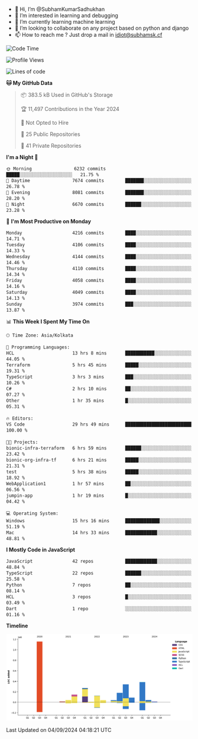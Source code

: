 - 👋 Hi, I’m @SubhamKumarSadhukhan
- 👀 I’m interested in learning and debugging
- 🌱 I’m currently learning machine learning
- 💞️ I’m looking to collaborate on any project based on python and django
- 📫 How to reach me ?
      Just drop a mail in idiot@subhamsk.cf

<!---
SubhamKumarSadhukhan/SubhamKumarSadhukhan is a ✨ special ✨ repository because its `README.md` (this file) appears on your GitHub profile.
You can click the Preview link to take a look at your changes.
--->


<!--START_SECTION:waka-->
![Code Time](http://img.shields.io/badge/Code%20Time-2%2C463%20hrs%2024%20mins-blue)

![Profile Views](http://img.shields.io/badge/Profile%20Views-0-blue)

![Lines of code](https://img.shields.io/badge/From%20Hello%20World%20I%27ve%20Written-2.9%20million%20lines%20of%20code-blue)

**🐱 My GitHub Data** 

> 📦 383.5 kB Used in GitHub's Storage 
 > 
> 🏆 11,497 Contributions in the Year 2024
 > 
> 🚫 Not Opted to Hire
 > 
> 📜 25 Public Repositories 
 > 
> 🔑 41 Private Repositories 
 > 
**I'm a Night 🦉** 

```text
🌞 Morning                6232 commits        █████░░░░░░░░░░░░░░░░░░░░   21.75 % 
🌆 Daytime                7674 commits        ███████░░░░░░░░░░░░░░░░░░   26.78 % 
🌃 Evening                8081 commits        ███████░░░░░░░░░░░░░░░░░░   28.20 % 
🌙 Night                  6670 commits        ██████░░░░░░░░░░░░░░░░░░░   23.28 % 
```
📅 **I'm Most Productive on Monday** 

```text
Monday                   4216 commits        ████░░░░░░░░░░░░░░░░░░░░░   14.71 % 
Tuesday                  4106 commits        ████░░░░░░░░░░░░░░░░░░░░░   14.33 % 
Wednesday                4144 commits        ████░░░░░░░░░░░░░░░░░░░░░   14.46 % 
Thursday                 4110 commits        ████░░░░░░░░░░░░░░░░░░░░░   14.34 % 
Friday                   4058 commits        ████░░░░░░░░░░░░░░░░░░░░░   14.16 % 
Saturday                 4049 commits        ████░░░░░░░░░░░░░░░░░░░░░   14.13 % 
Sunday                   3974 commits        ███░░░░░░░░░░░░░░░░░░░░░░   13.87 % 
```


📊 **This Week I Spent My Time On** 

```text
🕑︎ Time Zone: Asia/Kolkata

💬 Programming Languages: 
HCL                      13 hrs 8 mins       ███████████░░░░░░░░░░░░░░   44.05 % 
Terraform                5 hrs 45 mins       █████░░░░░░░░░░░░░░░░░░░░   19.31 % 
TypeScript               3 hrs 3 mins        ███░░░░░░░░░░░░░░░░░░░░░░   10.26 % 
C#                       2 hrs 10 mins       ██░░░░░░░░░░░░░░░░░░░░░░░   07.27 % 
Other                    1 hr 35 mins        █░░░░░░░░░░░░░░░░░░░░░░░░   05.31 % 

🔥 Editors: 
VS Code                  29 hrs 49 mins      █████████████████████████   100.00 % 

🐱‍💻 Projects: 
bionic-infra-terraform   6 hrs 59 mins       ██████░░░░░░░░░░░░░░░░░░░   23.42 % 
bionic-org-infra-tf      6 hrs 21 mins       █████░░░░░░░░░░░░░░░░░░░░   21.31 % 
test                     5 hrs 38 mins       █████░░░░░░░░░░░░░░░░░░░░   18.92 % 
WebApplication1          1 hr 57 mins        ██░░░░░░░░░░░░░░░░░░░░░░░   06.56 % 
jumpin-app               1 hr 19 mins        █░░░░░░░░░░░░░░░░░░░░░░░░   04.42 % 

💻 Operating System: 
Windows                  15 hrs 16 mins      █████████████░░░░░░░░░░░░   51.19 % 
Mac                      14 hrs 33 mins      ████████████░░░░░░░░░░░░░   48.81 % 
```

**I Mostly Code in JavaScript** 

```text
JavaScript               42 repos            ████████████░░░░░░░░░░░░░   48.84 % 
TypeScript               22 repos            ██████░░░░░░░░░░░░░░░░░░░   25.58 % 
Python                   7 repos             ██░░░░░░░░░░░░░░░░░░░░░░░   08.14 % 
HCL                      3 repos             █░░░░░░░░░░░░░░░░░░░░░░░░   03.49 % 
Dart                     1 repo              ░░░░░░░░░░░░░░░░░░░░░░░░░   01.16 % 
```



**Timeline**

![Lines of Code chart](https://raw.githubusercontent.com/SubhamKumarSadhukhan/SubhamKumarSadhukhan/main/assets/bar_graph.png)


 Last Updated on 04/09/2024 04:18:21 UTC
<!--END_SECTION:waka-->
